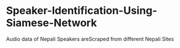 # Speaker-Identification-Using-Siamese-Network

Audio data of Nepali Speakers areScraped from different Nepali Sites
